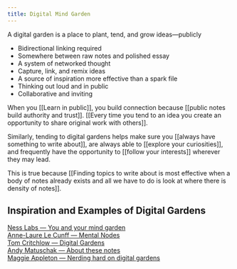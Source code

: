 ```yaml
---
title: Digital Mind Garden
---
```

A digital garden is a place to plant, tend, and grow ideas—publicly
- Bidirectional linking required
- Somewhere between raw notes and polished essay
- A system of networked thought
- Capture, link, and remix ideas
- A source of inspiration more effective than a spark file
- Thinking out loud and in public
- Collaborative and inviting

When you [[Learn in public]], you build connection because [[public notes build authority and trust]]. [[Every time you tend to an idea you create an opportunity to share original work with others]].

Similarly, tending to digital gardens helps make sure you [[always have something to write about]], are always able to [[explore your curiosities]], and frequently have the opportunity to [[follow your interests]] wherever they may lead.

This is true because [[Finding topics to write about is most effective when a body of notes already exists and all we have to do is look at where there is density of notes]].

## Inspiration and Examples of Digital Gardens
[Ness Labs — You and your mind garden](https://nesslabs.com/mind-garden)<br>
[Anne-Laure Le Cunff — Mental Nodes](https://www.mentalnodes.com/)<br>
[Tom Critchlow — Digital Gardens](https://tomcritchlow.com/blogchains/digital-gardens/)<br>
[Andy Matuschak — About these notes](http://notes.andymatuschak.org/)<br>
[Maggie Appleton — Nerding hard on digital gardens](https://twitter.com/Mappletons/status/1250532315459194880?ref_src=twsrc%5Etfw%7Ctwcamp%5Etweetembed%7Ctwterm%5E1250532315459194880&ref_url=https%3A%2F%2Ftomcritchlow.com%2F2020%2F05%2F19%2Ftiddlywiki-krystal%2F)<br>
